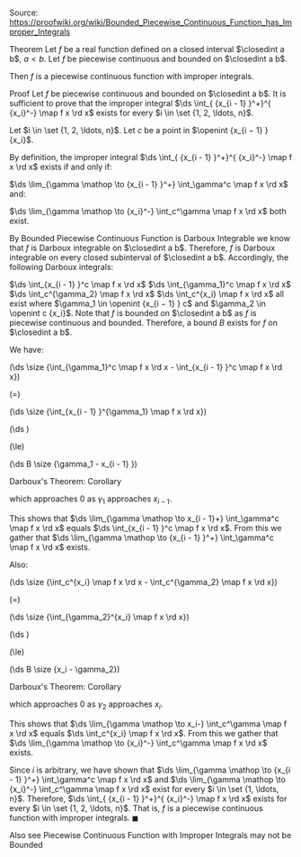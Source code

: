 # 

Source: https://proofwiki.org/wiki/Bounded_Piecewise_Continuous_Function_has_Improper_Integrals

Theorem
Let $f$ be a real function defined on a closed interval $\closedint a b$, $a < b$. 
Let $f$ be piecewise continuous and bounded on $\closedint a b$.

Then $f$ is a piecewise continuous function with improper integrals.


Proof
Let $f$ be piecewise continuous and bounded on $\closedint a b$.
It is sufficient to prove that the improper integral $\ds \int_{ {x_{i - 1} }^+}^{ {x_i}^-} \map f x \rd x$ exists for every $i \in \set {1, 2, \ldots, n}$.

Let $i \in \set {1, 2, \ldots, n}$.
Let $c$ be a point in $\openint {x_{i − 1} } {x_i}$.

By definition, the improper integral $\ds \int_{ {x_{i - 1} }^+}^{ {x_i}^-} \map f x \rd x$ exists if and only if:

$\ds \lim_{\gamma \mathop \to {x_{i - 1} }^+} \int_\gamma^c \map f x \rd x$
and:

$\ds \lim_{\gamma \mathop \to {x_i}^-} \int_c^\gamma \map f x \rd x$
both exist.

By Bounded Piecewise Continuous Function is Darboux Integrable we know that $f$ is Darboux integrable on $\closedint a b$.
Therefore, $f$ is Darboux integrable on every closed subinterval of $\closedint a b$. 
Accordingly, the following Darboux integrals:

$\ds \int_{x_{i - 1} }^c \map f x \rd x$
$\ds \int_{\gamma_1}^c \map f x \rd x$
$\ds \int_c^{\gamma_2} \map f x \rd x$
$\ds \int_c^{x_i} \map f x \rd x$
all exist where $\gamma_1 \in \openint {x_{i − 1} } c$ and $\gamma_2 \in \openint c {x_i}$.
Note that $f$ is bounded on $\closedint a b$ as $f$ is piecewise continuous and bounded.
Therefore, a bound $B$ exists for $f$ on $\closedint a b$.

We have:














\(\ds \size {\int_{\gamma_1}^c \map f x \rd x - \int_{x_{i - 1} }^c \map f x \rd x}\)

\(=\)







\(\ds \size {\int_{x_{i - 1} }^{\gamma_1} \map f x \rd x}\)




















\(\ds \)

\(\le\)







\(\ds B \size {\gamma_1 - x_{i - 1} }\)





Darboux's Theorem: Corollary



which approaches $0$ as $\gamma_1$ approaches $x_{i − 1}$.

This shows that $\ds \lim_{\gamma \mathop \to x_{i - 1}+} \int_\gamma^c \map f x \rd x$ equals $\ds \int_{x_{i - 1} }^c \map f x \rd x$.
From this we gather that $\ds \lim_{\gamma \mathop \to  {x_{i - 1} }^+} \int_\gamma^c \map f x \rd x$ exists.

Also:














\(\ds \size {\int_c^{x_i} \map f x \rd x - \int_c^{\gamma_2} \map f x \rd x}\)

\(=\)







\(\ds \size {\int_{\gamma_2}^{x_i} \map f x \rd x}\)




















\(\ds \)

\(\le\)







\(\ds B \size {x_i - \gamma_2}\)





Darboux's Theorem: Corollary



which approaches $0$ as $\gamma_2$ approaches $x_i$.

This shows that $\ds \lim_{\gamma \mathop \to x_i-} \int_c^\gamma \map f x \rd x$ equals $\ds \int_c^{x_i} \map f x \rd x$.
From this we gather that $\ds \lim_{\gamma \mathop \to {x_i}^-} \int_c^\gamma \map f x \rd x$ exists.

Since $i$ is arbitrary, we have shown that $\ds \lim_{\gamma \mathop \to {x_{i - 1} }^+} \int_\gamma^c \map f x \rd x$ and $\ds \lim_{\gamma \mathop \to {x_i}^-} \int_c^\gamma \map f x \rd x$ exist for every $i \in \set {1, \ldots, n}$.
Therefore, $\ds \int_{ {x_{i - 1} }^+}^{ {x_i}^-} \map f x \rd x$ exists for every $i \in \set {1, 2, \ldots, n}$.
That is, $f$ is a piecewise continuous function with improper integrals.
$\blacksquare$


Also see
Piecewise Continuous Function with Improper Integrals may not be Bounded





